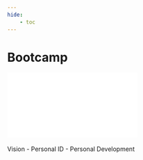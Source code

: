 ```yaml
---
hide:
    - toc
---
```


# Bootcamp


![](images/submission01/SUBMISSION_01.pdf)


Vision - Personal ID - Personal Development
